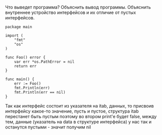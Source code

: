 Что выведет программа? Объяснить вывод программы. Объяснить внутреннее устройство интерфейсов и их отличие от пустых интерфейсов.

```
package main
 
import (
    "fmt"
    "os"
)
 
func Foo() error {
    var err *os.PathError = nil
    return err
}
 
func main() {
    err := Foo()
    fmt.Println(err)
    fmt.Println(err == nil)
}
```

Так как интерфейс состоит из указателя на itab, данных, то присвоив интерфейсу какое-то значение, пусть и пустое, структура itab перестанет быть пустым поэтому во втором print'е будет false, между тем, данные (указатель на data в структуре интерфейса) у нас так и останутся пустыми - значит получим nil